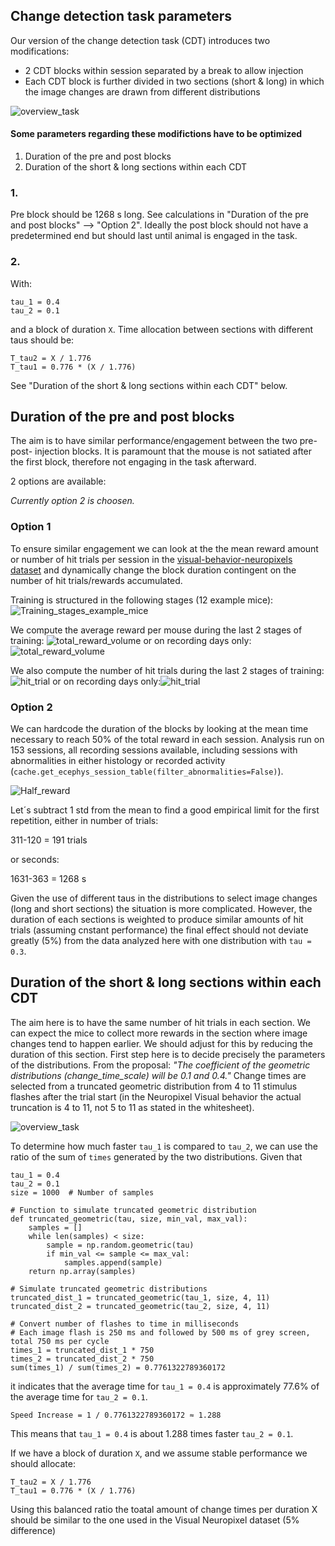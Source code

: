 ## Change detection task parameters

Our version of the change detection task (CDT) introduces two modifications:
*   2 CDT blocks within session separated by a break to allow injection
*  Each CDT block is further divided in two sections (short & long) in which the image changes are drawn from different distributions

![overview_task](images/Task_structure.png)

#### Some parameters regarding these modifictions have to be optimized

1. Duration of the pre and post blocks
2. Duration of the short & long sections within each CDT

### 1.
Pre block should be 1268 s long. See calculations in "Duration of the pre and post blocks" --> "Option 2".
Ideally the post block should not have a predetermined end but should last until animal is engaged in the task.
### 2.
With:

    tau_1 = 0.4
    tau_2 = 0.1

and a block of duration `X`. Time allocation between sections with different taus should be:

    T_tau2 = X / 1.776
    T_tau1 = 0.776 * (X / 1.776)

See "Duration of the short & long sections within each CDT" below.

## Duration of the pre and post blocks

The aim is to have similar performance/engagement between the two pre- post- injection blocks.
It is paramount that the mouse is not satiated after the 
first block, therefore not engaging in the task afterward. 

2 options are available:

*Currently option 2 is choosen.*

### Option 1
To ensure similar engagement we can look at the the mean reward amount or number 
of hit trials per session in the 
[visual-behavior-neuropixels dataset](https://portal.brain-map.org/circuits-behavior/visual-behavior-neuropixels)
and dynamically change the block duration contingent on the number of hit trials/rewards accumulated.

Training is structured in the following stages (12 example mice):
![Training_stages_example_mice](images/Training_stages_example_mice.png)

We compute the average reward per mouse during the last 2 stages of training:
![total_reward_volume](images/total_reward_volume.png)
or on recording days only:
![total_reward_volume](images/total_reward_volume_2.png)

We also compute the number of hit trials during the last 2 stages of training:
![hit_trial](images/Hit_trial.png)
or on recording days only:![hit_trial](images/Hit_trial_2.png)

### Option 2

We can hardcode the duration of the blocks by looking at 
the mean time necessary to reach 50% of the total reward in each session. Analysis run 
on 153 sessions, all recording sessions available, including sessions with abnormalities 
in either histology or recorded activity (`cache.get_ecephys_session_table(filter_abnormalities=False)`).

![Half_reward](images/Half_reward.png)

Let´s subtract 1 std from the mean to find a good empirical limit for the first repetition,
 either in number of trials:

311-120 = 191 trials

or seconds:

1631-363 = 1268 s

Given the use of different taus in the distributions to select image changes (long and short sections) the situation is more complicated. However, 
the duration of each sections is weighted to produce similar amounts of hit trials (assuming cnstant performance) the final effect should not deviate greatly (5%)
from the data analyzed here with one distribution with `tau = 0.3`.


## Duration of the short & long sections within each CDT

The aim here is to have the same number of hit trials in each section. We can expect the mice to 
collect more rewards in the section where image changes tend to happen earlier. We should adjust for this 
by reducing the duration of this section. First step here is to decide precisely the parameters of the 
distributions. From the proposal: *"The coefficient of the geometric distributions 
(change_time_scale) will be 0.1 and 0.4."*
Change times are selected from a truncated geometric distribution from 4 to 11 stimulus flashes after the trial start 
(in the Neuropixel Visual behavior the actual truncation is 4 to 11, not 5 to 11 as stated in the whitesheet).

![overview_task](images/Change_detection_task_structure.png)


To determine how much faster `tau_1` is compared to `tau_2`, we can use the ratio of the sum of `times` generated by the two distributions. Given that
 
    tau_1 = 0.4
    tau_2 = 0.1
    size = 1000  # Number of samples
    
    # Function to simulate truncated geometric distribution
    def truncated_geometric(tau, size, min_val, max_val):
        samples = []
        while len(samples) < size:
            sample = np.random.geometric(tau)
            if min_val <= sample <= max_val:
                samples.append(sample)
        return np.array(samples)
    
    # Simulate truncated geometric distributions
    truncated_dist_1 = truncated_geometric(tau_1, size, 4, 11)
    truncated_dist_2 = truncated_geometric(tau_2, size, 4, 11)
    
    # Convert number of flashes to time in milliseconds
    # Each image flash is 250 ms and followed by 500 ms of grey screen, total 750 ms per cycle
    times_1 = truncated_dist_1 * 750
    times_2 = truncated_dist_2 * 750
    sum(times_1) / sum(times_2) = 0.7761322789360172

it indicates that the average time for `tau_1 = 0.4` is approximately 77.6% of the average time for `tau_2 = 0.1`.

    Speed Increase = 1 / 0.7761322789360172 ≈ 1.288

This means that  `tau_1 = 0.4` is about 1.288 times faster `tau_2 = 0.1`.

If we have a block of duration `X`, and we assume stable performance we should allocate:

    T_tau2 = X / 1.776
    T_tau1 = 0.776 * (X / 1.776)

Using this balanced ratio the toatal amount of change times per duration X should be similar to the 
one used in the Visual Neuropixel dataset (5% difference)


